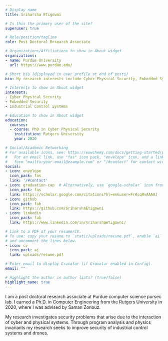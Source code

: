 ```yaml
---
# Display name
title: Sriharsha Etigowni

# Is this the primary user of the site?
superuser: true

# Role/position/tagline
role: Post Doctoral Research Associate

# Organizations/Affiliations to show in About widget
organizations:
- name: Purdue University
  url: https://www.purdue.edu/

# Short bio (displayed in user profile at end of posts)
bio: My research interests include Cyber-Physical Security, Embedded System Security and Industrial Control System Security.

# Interests to show in About widget
interests:
- Cyber Physical Security
- Embedded Security
- Industrial Control Systems

# Education to show in About widget
education:
  courses:
  - course: PhD in Cyber Physical Security
    institution: Rutgers University
    year: 2020

# Social/Academic Networking
# For available icons, see: https://wowchemy.com/docs/getting-started/page-builder/#icons
#   For an email link, use "fas" icon pack, "envelope" icon, and a link in the
#   form "mailto:your-email@example.com" or "/#contact" for contact widget.
social:
- icon: envelope
  icon_pack: fas
  link: '/#contact'
- icon: graduation-cap  # Alternatively, use `google-scholar` icon from `ai` icon pack
  icon_pack: fas
  link: https://scholar.google.com/citations?hl=en&user=FrAcq8sAAAAJ
- icon: github
  icon_pack: fab
  link: https://github.com/SriharshaEtigowni
- icon: linkedin
  icon_pack: fab
  link: https://www.linkedin.com/in/sriharshaetigowni/

# Link to a PDF of your resume/CV.
# To use: copy your resume to `static/uploads/resume.pdf`, enable `ai` icons in `params.toml`, 
# and uncomment the lines below.
- icon: cv
  icon_pack: ai
  link: uploads/resume.pdf

# Enter email to display Gravatar (if Gravatar enabled in Config)
email: ""

# Highlight the author in author lists? (true/false)
highlight_name: true
---
```


I am a post doctoral research associate at Purdue computer science pursec lab. I earned a Ph.D. in Computer Engineering from the Rutgers University in 2020, where I was advised by Saman Zonouz.

My research investigates security problems that arise due to the interaction of cyber and physical systems. Through program analysis and physics invariants my research seeks to improve security of industrial control systems and drones.